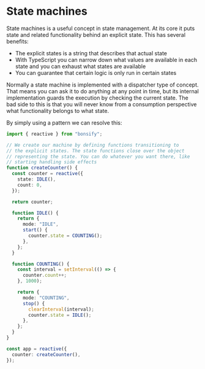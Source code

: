 # State machines

State machines is a useful concept in state management. At its core it puts state and related functionality behind an explicit state. This has several benefits:

- The explicit states is a string that describes that actual state
- With TypeScript you can narrow down what values are available in each state and you can exhaust what states are available
- You can guarantee that certain logic is only run in certain states

Normally a state machine is implemented with a dispatcher type of concept. That means you can ask it to do anything at any point in time, but its internal implementation guards the execution by checking the current state. The bad side to this is that you will never know from a consumption perspective what functionality belongs to what state.

By simply using a pattern we can resolve this:

```ts
import { reactive } from "bonsify";

// We create our machine by defining functions transitioning to
// the explicit states. The state functions close over the object
// representing the state. You can do whatever you want there, like
// starting handling side effects
function createCounter() {
  const counter = reactive({
    state: IDLE(),
    count: 0,
  });

  return counter;

  function IDLE() {
    return {
      mode: "IDLE",
      start() {
        counter.state = COUNTING();
      },
    };
  }

  function COUNTING() {
    const interval = setInterval(() => {
      counter.count++;
    }, 1000);

    return {
      mode: "COUNTING",
      stop() {
        clearInterval(interval);
        counter.state = IDLE();
      },
    };
  }
}

const app = reactive({
  counter: createCounter(),
});
```
